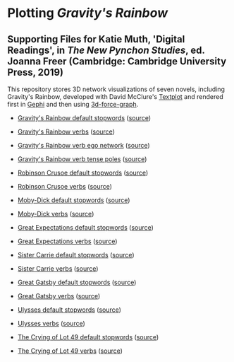 # Plotting *Gravity's Rainbow*
## Supporting Files for Katie Muth, 'Digital Readings', in *The New Pynchon Studies*, ed. Joanna Freer (Cambridge: Cambridge University Press, 2019)

This repository stores 3D network visualizations of seven novels, including Gravity's Rainbow, developed with David McClure's <a href = "https://github.com/davidmcclure/textplot">Textplot</a> and rendered first in <a href = "https://gephi.org/">Gephi</a> and then using <a href = "https://github.com/vasturiano/3d-force-graph">3d-force-graph</a>. 

* [Gravity's Rainbow default stopwords](https://krmuth.github.io/plot-gr/visualisations/gravitys-rainbow/stopwords/) ([source](https://github.com/krmuth/plot-gr/blob/3d-vis/visualisations/gravitys-rainbow/stopwords/index.html))

* [Gravity's Rainbow verbs](https://krmuth.github.io/plot-gr/visualisations/gravitys-rainbow/verbs/) ([source](https://github.com/krmuth/plot-gr/blob/3d-vis/visualisations/gravitys-rainbow/verbs/index.html))  

* [Gravity's Rainbow verb ego network](https://krmuth.github.io/plot-gr/visualisations/gravitys-rainbow/verego/) ([source](https://github.com/krmuth/plot-gr/blob/3d-vis/visualisations/gravitys-rainbow/verbego/index.html))  

* [Gravity's Rainbow verb tense poles](https://krmuth.github.io/plot-gr/visualisations/gravitys-rainbow/tensego/) ([source](https://github.com/krmuth/plot-gr/blob/3d-vis/visualisations/gravitys-rainbow/tensego/index.html))  

* [Robinson Crusoe default stopwords](https://krmuth.github.io/plot-gr/visualisations/crusoe/stopwords/) ([source](https://github.com/krmuth/plot-gr/blob/3d-vis/visualisations/crusoe/stopwords/index.html)) 

* [Robinson Crusoe verbs](https://krmuth.github.io/plot-gr/visualisations/crusoe/verbs/) ([source](https://github.com/krmuth/plot-gr/blob/3d-vis/visualisations/crusoe/verbs/index.html)) 

* [Moby-Dick default stopwords](https://krmuth.github.io/plot-gr/visualisations/moby-dick/stopwords/) ([source](https://github.com/krmuth/plot-gr/blob/3d-vis/visualisations/moby-dick/stopwords/index.html)) 

* [Moby-Dick verbs](https://krmuth.github.io/plot-gr/visualisations/moby-dick/verbs/) ([source](https://github.com/krmuth/plot-gr/blob/3d-vis/visualisations/moby-dick/verbs/index.html)) 

* [Great Expectations default stopwords](https://krmuth.github.io/plot-gr/visualisations/great-expectations/stopwords/) ([source](https://github.com/krmuth/plot-gr/blob/3d-vis/visualisations/great-expectations/stopwords/index.html)) 

* [Great Expectations verbs](https://krmuth.github.io/plot-gr/visualisations/great-expectations/verbs/) ([source](https://github.com/krmuth/plot-gr/blob/3d-vis/visualisations/great-expectations/verbs/index.html)) 

* [Sister Carrie default stopwords](https://krmuth.github.io/plot-gr/visualisations/sister-carrie/stopwords/) ([source](https://github.com/krmuth/plot-gr/blob/3d-vis/visualisations/sister-carrie/stopwords/index.html)) 

* [Sister Carrie verbs](https://krmuth.github.io/plot-gr/visualisations/sister-carrie/verbs/) ([source](https://github.com/krmuth/plot-gr/blob/3d-vis/visualisations/sister-carrie/verbs/index.html)) 

* [Great Gatsby default stopwords](https://krmuth.github.io/plot-gr/visualisations/gatsby/stopwords/) ([source](https://github.com/krmuth/plot-gr/blob/3d-vis/visualisations/gatsby/stopwords/index.html)) 

* [Great Gatsby verbs](https://krmuth.github.io/plot-gr/visualisations/gatsby/verbs/) ([source](https://github.com/krmuth/plot-gr/blob/3d-vis/visualisations/gatsby/verbs/index.html)) 

* [Ulysses default stopwords](https://krmuth.github.io/plot-gr/visualisations/ulysses/stopwords/) ([source](https://github.com/krmuth/plot-gr/blob/3d-vis/visualisations/ulysses/stopwords/index.html)) 

* [Ulysses verbs](https://krmuth.github.io/plot-gr/visualisations/ulysses/verbs/) ([source](https://github.com/krmuth/plot-gr/blob/3d-vis/visualisations/ulysses/verbs/index.html)) 

* [The Crying of Lot 49 default stopwords](https://krmuth.github.io/plot-gr/visualisations/lot-49/stopwords/) ([source](https://github.com/krmuth/plot-gr/blob/3d-vis/visualisations/lot-49/stopwords/index.html)) 

* [The Crying of Lot 49 verbs](https://krmuth.github.io/plot-gr/visualisations/lot-49/verbs/) ([source](https://github.com/krmuth/plot-gr/blob/3d-vis/visualisations/lot-49/verbs/index.html)) 

